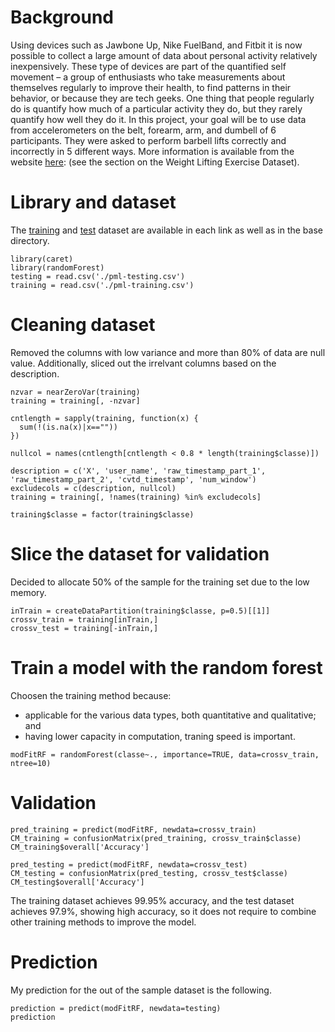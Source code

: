 # Background 
Using devices such as Jawbone Up, Nike FuelBand, and Fitbit it is now possible to collect a large amount of data about personal activity relatively inexpensively. These type of devices are part of the quantified self movement – a group of enthusiasts who take measurements about themselves regularly to improve their health, to find patterns in their behavior, or because they are tech geeks. One thing that people regularly do is quantify how much of a particular activity they do, but they rarely quantify how well they do it. In this project, your goal will be to use data from accelerometers on the belt, forearm, arm, and dumbell of 6 participants. They were asked to perform barbell lifts correctly and incorrectly in 5 different ways. More information is available from the website [here](http://web.archive.org/web/20161224072740/http:/groupware.les.inf.puc-rio.br/har): (see the section on the Weight Lifting Exercise Dataset).

# Library and dataset
The [training](https://d396qusza40orc.cloudfront.net/predmachlearn/pml-training.csv) and [test](https://d396qusza40orc.cloudfront.net/predmachlearn/pml-testing.csv) dataset are available in each link as well as in the base directory.

```{r, echo=TRUE, message=FALSE}
library(caret)
library(randomForest)
testing = read.csv('./pml-testing.csv')
training = read.csv('./pml-training.csv')
```

# Cleaning dataset
Removed the columns with low variance and more than 80% of data are null value. Additionally, sliced out the irrelvant columns based on the description.
```{r, echo=TRUE}
nzvar = nearZeroVar(training)
training = training[, -nzvar]

cntlength = sapply(training, function(x) {
  sum(!(is.na(x)|x==""))
})

nullcol = names(cntlength[cntlength < 0.8 * length(training$classe)])

description = c('X', 'user_name', 'raw_timestamp_part_1', 'raw_timestamp_part_2', 'cvtd_timestamp', 'num_window')
excludecols = c(description, nullcol)
training = training[, !names(training) %in% excludecols]

training$classe = factor(training$classe)
```

# Slice the dataset for validation
Decided to allocate 50% of the sample for the training set due to the low memory.
```{r, echo=TRUE}
inTrain = createDataPartition(training$classe, p=0.5)[[1]]
crossv_train = training[inTrain,]
crossv_test = training[-inTrain,]
```

# Train a model with the random forest
Choosen the training method because:
- applicable for the various data types, both quantitative and qualitative; and
- having lower capacity in computation, traning speed is important.

```{r, echo=TRUE}
modFitRF = randomForest(classe~., importance=TRUE, data=crossv_train, ntree=10)
```

# Validation
```{r, echo=TRUE}
pred_training = predict(modFitRF, newdata=crossv_train)
CM_training = confusionMatrix(pred_training, crossv_train$classe)
CM_training$overall['Accuracy']

pred_testing = predict(modFitRF, newdata=crossv_test)
CM_testing = confusionMatrix(pred_testing, crossv_test$classe)
CM_testing$overall['Accuracy']
```

The training dataset achieves 99.95% accuracy, and the test dataset achieves 97.9%, showing high accuracy, so it does not require to combine other training methods to improve the model.

# Prediction
My prediction for the out of the sample dataset is the following.
```{r, echo=TRUE}
prediction = predict(modFitRF, newdata=testing)
prediction
```
